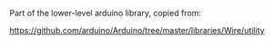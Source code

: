 Part of the lower-level arduino library, copied from:

https://github.com/arduino/Arduino/tree/master/libraries/Wire/utility